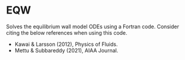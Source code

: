 # EQW
Solves the equilibrium wall model ODEs using a Fortran code.
Consider citing the below references when using this code.        
- Kawai & Larsson (2012), Physics of Fluids.                  
- Mettu & Subbareddy (2021), AIAA Journal.                    
